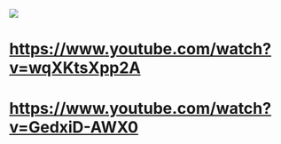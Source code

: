 ![](https://aniyuki.com/wp-content/uploads/2021/07/aniyuki-anime-gif-kiss-58.gif)
# https://www.youtube.com/watch?v=wqXKtsXpp2A
# https://www.youtube.com/watch?v=GedxiD-AWX0
